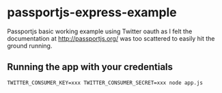 passportjs-express-example
==========================

Passportjs basic working example using Twitter oauth as I felt the documentation at http://passportjs.org/ was too scattered to easily hit the ground running.

Running the app with your credentials
-------------------------------------

    TWITTER_CONSUMER_KEY=xxx TWITTER_CONSUMER_SECRET=xxx node app.js